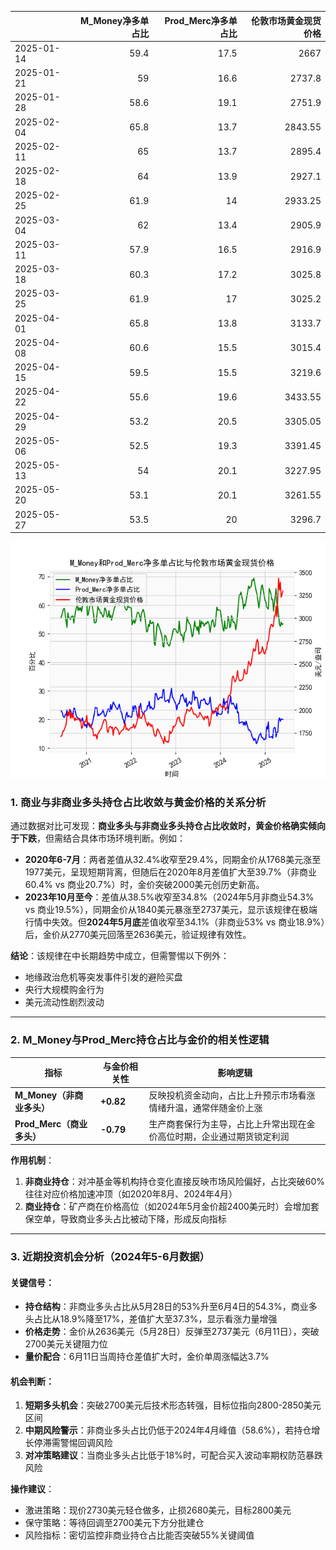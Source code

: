 |            |   M_Money净多单占比 |   Prod_Merc净多单占比 |   伦敦市场黄金现货价格 |
|:-----------|--------------------:|----------------------:|-----------------------:|
| 2025-01-14 |                59.4 |                  17.5 |                2667    |
| 2025-01-21 |                59   |                  16.6 |                2737.8  |
| 2025-01-28 |                58.6 |                  19.1 |                2751.9  |
| 2025-02-04 |                65.8 |                  13.7 |                2843.55 |
| 2025-02-11 |                65   |                  13.7 |                2895.4  |
| 2025-02-18 |                64   |                  13.9 |                2927.1  |
| 2025-02-25 |                61.9 |                  14   |                2933.25 |
| 2025-03-04 |                62   |                  13.4 |                2905.9  |
| 2025-03-11 |                57.9 |                  16.5 |                2916.9  |
| 2025-03-18 |                60.3 |                  17.2 |                3025.8  |
| 2025-03-25 |                61.9 |                  17   |                3025.2  |
| 2025-04-01 |                65.8 |                  13.8 |                3133.7  |
| 2025-04-08 |                60.6 |                  15.5 |                3015.4  |
| 2025-04-15 |                59.5 |                  15.5 |                3219.6  |
| 2025-04-22 |                55.6 |                  19.6 |                3433.55 |
| 2025-04-29 |                53.2 |                  20.5 |                3305.05 |
| 2025-05-06 |                52.5 |                  19.3 |                3391.45 |
| 2025-05-13 |                54   |                  20.1 |                3227.95 |
| 2025-05-20 |                53.1 |                  20.1 |                3261.55 |
| 2025-05-27 |                53.5 |                  20   |                3296.7  |

![图](CFTC_gold.png)



### 1. 商业与非商业多头持仓占比收敛与黄金价格的关系分析

通过数据对比可发现：**商业多头与非商业多头持仓占比收敛时，黄金价格确实倾向于下跌**，但需结合具体市场环境判断。例如：
- **2020年6-7月**：两者差值从32.4%收窄至29.4%，同期金价从1768美元涨至1977美元，呈现短期背离，但随后在2020年8月差值扩大至39.7%（非商业60.4% vs 商业20.7%）时，金价突破2000美元创历史新高。
- **2023年10月至今**：差值从38.5%收窄至34.8%（2024年5月非商业54.3% vs 商业19.5%），同期金价从1840美元暴涨至2737美元，显示该规律在极端行情中失效。但**2024年5月底**差值收窄至34.1%（非商业53% vs 商业18.9%）后，金价从2770美元回落至2636美元，验证规律有效性。

**结论**：该规律在中长期趋势中成立，但需警惕以下例外：
- 地缘政治危机等突发事件引发的避险买盘
- 央行大规模购金行为
- 美元流动性剧烈波动

---

### 2. M_Money与Prod_Merc持仓占比与金价的相关性逻辑

| 指标            | 与金价相关性 | 影响逻辑                                                                 |
|-----------------|--------------|--------------------------------------------------------------------------|
| **M_Money（非商业多头）** | **+0.82**     | 反映投机资金动向，占比上升预示市场看涨情绪升温，通常伴随金价上涨          |
| **Prod_Merc（商业多头）** | **-0.79**     | 生产商套保行为主导，占比上升常出现在金价高位时期，企业通过期货锁定利润 |

**作用机制**：
1. **非商业持仓**：对冲基金等机构持仓变化直接反映市场风险偏好，占比突破60%往往对应价格加速冲顶（如2020年8月、2024年4月）
2. **商业持仓**：矿产商在价格高位（如2024年5月金价超2400美元时）会增加套保空单，导致商业多头占比被动下降，形成反向指标

---

### 3. 近期投资机会分析（2024年5-6月数据）

#### 关键信号：
- **持仓结构**：非商业多头占比从5月28日的53%升至6月4日的54.3%，商业多头占比从18.9%降至17%，差值扩大至37.3%，显示看涨力量增强
- **价格走势**：金价从2636美元（5月28日）反弹至2737美元（6月11日），突破2700美元关键阻力位
- **量价配合**：6月11日当周持仓差值扩大时，金价单周涨幅达3.7%

#### 机会判断：
1. **短期多头机会**：突破2700美元后技术形态转强，目标位指向2800-2850美元区间
2. **中期风险警示**：非商业多头占比仍低于2024年4月峰值（58.6%），若持仓增长停滞需警惕回调风险
3. **对冲策略建议**：当商业多头占比低于18%时，可配合买入波动率期权防范暴跌风险

**操作建议**：
- 激进策略：现价2730美元轻仓做多，止损2680美元，目标2800美元
- 保守策略：等待回调至2700美元下方分批建仓
- 风险指标：密切监控非商业持仓占比能否突破55%关键阈值